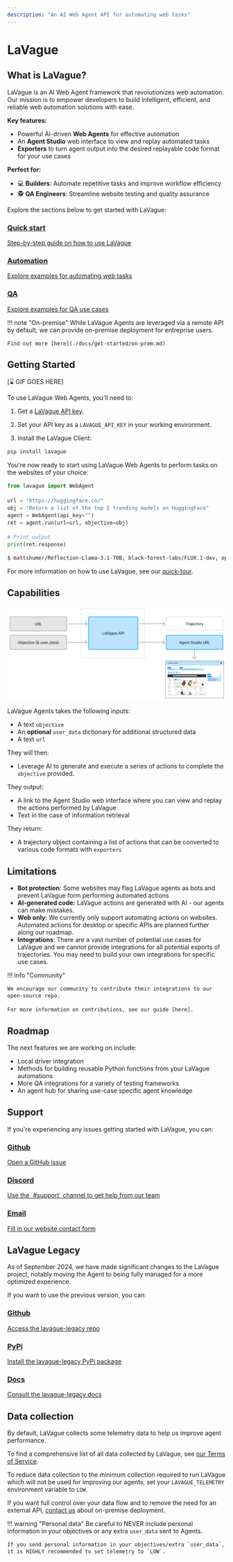 ```yaml
---
description: "An AI Web Agent API for automating web tasks"
---
```


# LaVague

## What is LaVague?

LaVague is an AI Web Agent framework that revolutionizes web automation. Our mission is to empower developers to build intelligent, efficient, and reliable web automation solutions with ease.

**Key features:**

- Powerful AI-driven **Web Agents** for effective automation
- An **Agent Studio** web interface to view and replay automated tasks
- **Exporters** to turn agent output into the desired replayable code format for your use cases

**Perfect for:**

- 💻 **Builders**: Automate repetitive tasks and improve workflow efficiency
- 🕵️ **QA Engineers**: Streamline website testing and quality assurance

Explore the sections below to get started with LaVague:

<div class="boxes-container">
    <a href="https://docs.lavague.ai/en/drafting-some-docs/docs/get-started/quick-tour/" class="box">
        <h3>Quick start</h3>
        <p>Step-by-step guide on how to use LaVague</p>
    </a>
    <a href="automation" class="box">
        <h3>Automation</h3>
        <p>Explore examples for automating web tasks</p>
    </a>
    <a href="QA" class="box">
        <h3>QA</h3>
        <p>Explore examples for QA use cases</p>
    </a>
</div>

!!! note "On-premise"
    While LaVague Agents are leveraged via a remote API by default, we can provide on-premise deployment for entreprise users.
    
    Find out more [here](./docs/get-started/on-prem.md)

## Getting Started

[⌛ GIF GOES HERE]

To use LaVague Web Agents, you'll need to:

1. Get a [LaVague API key]().

2. Set your API key as a `LAVAGUE_API_KEY` in your working environment.

3. Install the LaVague Client:

```bash
pip install lavague
```

You're now ready to start using LaVague Web Agents to perform tasks on the websites of your choice:

```python
from lavague import WebAgent

url = "https://huggingface.co/"
obj = "Return a list of the top 5 trending models on HuggingFace"
agent = WebAgent(api_key="")
ret = agent.run(url=url, objective=obj)

# Print output
print(ret.response)
```

```bash
$ mattshumer/Reflection-Llama-3.1-70B, black-forest-labs/FLUX.1-dev, openbmb/MiniCPM3-4B, deepseek-ai/DeepSeek-V2.5, Qwen/Qwen2-VL-7B-Instruct
```
For more information on how to use LaVague, see our [quick-tour](https://docs.lavague.ai/en/latest/docs/get-started/quick-tour/).

## Capabilities

![capabilities](https://raw.githubusercontent.com/lavague-ai/LaVague/drafting-some-docs/docs/assets/capabilities.png)

LaVague Agents takes the following inputs:

- A text `objective`
- An **optional** `user_data` dictionary for additional structured data
- A text `url`

They will then:

- Leverage AI to generate and execute a series of actions to complete the `objective` provided.

They output:

- A link to the Agent Studio web interface where you can view and replay the actions performed by LaVague
- Text in the case of information retrieval

They return:

- A trajectory object containing a list of actions that can be converted to various code formats with `exporters`

## Limitations

- **Bot protection**: Some websites may flag LaVague agents as bots and prevent LaVague form performing automated actions 
- **AI-generated code:** LaVague actions are generated with AI - our agents can make mistakes.
- **Web only**: We currently only support automating actions on websites. Automated actions for desktop or specific APIs are planned further along our roadmap.
- **Integrations**: There are a vast number of potential use cases for LaVague and we cannot provide integrations for all potential exports of trajectories. You may need to build your own integrations for specific use cases. 

!!! info "Community"
    
    We encourage our community to contribute their integrations to our open-source repo.

    For more information on contributions, see our guide [here].


## Roadmap

The next features we are working on include:

- Local driver integration
- Methods for building reusable Python functions from your LaVague automations
- More QA integrations for a variety of testing frameworks
- An agent hub for sharing use-case specific agent knowledge

## Support

If you're experiencing any issues getting started with LaVague, you can:

<div class="boxes-container">
    <a href="https://github.com/lavague-ai/LaVague/issues" class="box">
        <h3>Github</h3>
        <p>Open a GitHub issue</p>
    </a>
    <a href="https://discord.gg/SDxn9KpqX9" class="box">
        <h3>Discord</h3>
        <p>Use the `#support` channel to get help from our team</p>
    </a>
    <a href="https://www.lavague.ai/contact" class="box">
        <h3>Email</h3>
        <p>Fill in our website contact form</p>
    </a>
</div>

## LaVague Legacy

As of September 2024, we have made significant changes to the LaVague project, notably moving the Agent to being fully managed for a more optimized experience.

If you want to use the previous version, you can:

<div class="boxes-container">
    <a href="https://github.com/lavague-ai/LaVague/issues" class="box">
        <h3>Github</h3>
        <p>Access the lavague-legacy repo</p>
    </a>
    <a href="https://discord.gg/SDxn9KpqX9" class="box">
        <h3>PyPi</h3>
        <p>Install the lavague-legacy PyPi package</p>
    </a>
    <a href="https://www.lavague.ai/contact" class="box">
        <h3>Docs</h3>
        <p>Consult the lavague-legacy docs</p>
    </a>
</div>

## Data collection

By default, LaVague collects some telemetry data to help us improve agent performance.

To find a comprehensive list of all data collected by LaVague, see [our Terms of Service]().

To reduce data collection to the minimum collection required to run LaVague which will not be used for improving our agents, set your `LAVAGUE_TELEMETRY` environment variable to `LOW`.

If you want full control over your data flow and to remove the need for an external API, [contact us]() about on-premise deployment.

!!! warning "Personal data" 
    Be careful to NEVER include personal information in your objectives or any extra `user_data` sent to Agents.
    
    If you send personal information in your objectives/extra `user_data`, it is HIGHLY recommended to set telemetry to `LOW`.